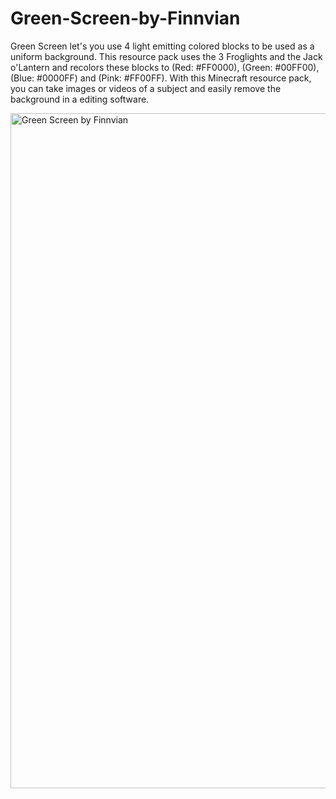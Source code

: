 # Green-Screen-by-Finnvian
Green Screen let's you use 4 light emitting colored blocks to be used as a uniform background. This resource pack uses the 3 Froglights and the Jack o'Lantern and recolors these blocks to (Red: #FF0000), (Green: #00FF00), (Blue: #0000FF) and (Pink: #FF00FF). With this Minecraft resource pack, you can take images or videos of a subject and easily remove the background in a editing software.

<img width="1080" height="1080" alt="Green Screen by Finnvian" src="https://github.com/user-attachments/assets/8b82989f-f51b-4fba-8a20-e8c03ef48b1f" />
